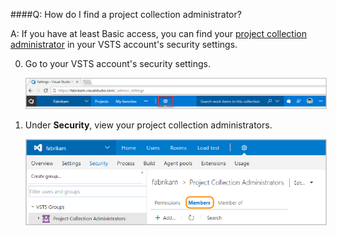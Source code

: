 ####Q:	How do I find a project collection administrator?

A: If you have at least Basic access, 
you can find your [project collection administrator](/vsts/organizations/security/set-project-collection-level-permissions) 
in your VSTS account's security settings.

0.	Go to your VSTS account's security settings. 

	<img alt="Click gear button, Security" src="./_img/account-settings-new-ui.png" style="border: 1px solid #CCCCCC" />

0.	Under **Security**, view your project collection administrators.

	<img alt="Go to Project Collection Administrators, Members" src="./_img/collection-manage-security-groups-new-ui.png" style="border: 1px solid #CCCCCC" />
